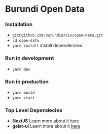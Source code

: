 # Burundi Open Data

### Installation

- `git@github.com:burundiarxiv/open-data.git`
- `cd open-data`
- `yarn install` install dependencies

### Run in development

- `yarn dev`

### Run in production

- `yarn build`
- `yarn start`

### Top Level Dependecies

- **NextJS** Learn more about it [here](https://nextjs.org/learn/basics/create-nextjs-app?utm_source=next-site&utm_medium=nav-cta&utm_campaign=next-website)
- **geist-ui** Learn more about it [here](https://react.geist-ui.dev/en-us/guide/introduction)
